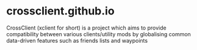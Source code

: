 # crossclient.github.io
CrossClient (xclient for short) is a project which aims to provide compatibility between various clients/utility mods by globalising common data-driven features such as friends lists and waypoints
